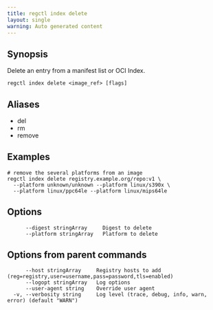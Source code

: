 ```yaml
---
title: regctl index delete
layout: single
warning: Auto generated content
---
```


## Synopsis

Delete an entry from a manifest list or OCI Index.

```shell
regctl index delete <image_ref> [flags]
```

## Aliases

- del
- rm
- remove

## Examples

```shell
# remove the several platforms from an image
regctl index delete registry.example.org/repo:v1 \
  --platform unknown/unknown --platform linux/s390x \
  --platform linux/ppc64le --platform linux/mips64le
```

## Options

```text
      --digest stringArray     Digest to delete
      --platform stringArray   Platform to delete
```

## Options from parent commands

```text
      --host stringArray     Registry hosts to add (reg=registry,user=username,pass=password,tls=enabled)
      --logopt stringArray   Log options
      --user-agent string    Override user agent
  -v, --verbosity string     Log level (trace, debug, info, warn, error) (default "WARN")
```
